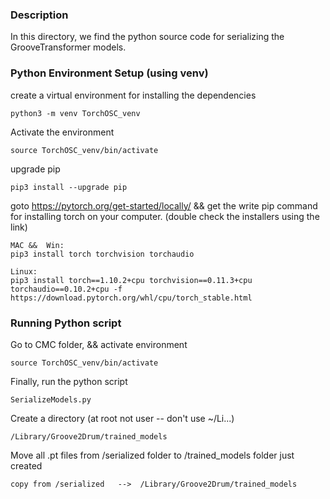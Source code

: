 ### Description
In this directory, we find the python source code for serializing the GrooveTransformer models.


### Python Environment Setup (using venv)

create a virtual environment for installing the dependencies

    python3 -m venv TorchOSC_venv

Activate the environment

    source TorchOSC_venv/bin/activate

upgrade pip

    pip3 install --upgrade pip

goto https://pytorch.org/get-started/locally/ &&  get the write pip command for installing torch on your computer.
(double check the installers using the link)

    MAC &&  Win:
    pip3 install torch torchvision torchaudio

    Linux:
    pip3 install torch==1.10.2+cpu torchvision==0.11.3+cpu torchaudio==0.10.2+cpu -f https://download.pytorch.org/whl/cpu/torch_stable.html


### Running Python script

Go to CMC folder, &&  activate environment

    source TorchOSC_venv/bin/activate

Finally, run the python script
    
    SerializeModels.py


Create a directory (at root not user -- don't use ~/Li...)

    /Library/Groove2Drum/trained_models

Move all .pt files from /serialized folder to /trained_models folder just created

    copy from /serialized   -->  /Library/Groove2Drum/trained_models
 